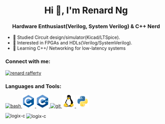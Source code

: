 <h1 align="center">Hi 👋, I'm Renard Ng</h1>
<h3 align="center">Hardware Enthusiast(Verilog, System Verilog) & C++ Nerd</h3>

- 🌱 Studied Circuit design/simulator(Kicad/LTSpice). 
- 💬 Interested in FPGAs and HDLs(Verilog/SystemVerilog).
- 🐳 Learning C++/ Networking for low-latency systems

<h3 align="left">Connect with me:</h3>
<p align="left">
<a href="https://www.linkedin.com/in/renard-rafferty-8b91a3228/" target="blank"><img align="center" src="https://raw.githubusercontent.com/rahuldkjain/github-profile-readme-generator/master/src/images/icons/Social/linked-in-alt.svg" alt="renard rafferty" height="30" width="40" /></a>
</p>

<h3 align="left">Languages and Tools:</h3>
<p align="left"> <a href="https://www.gnu.org/software/bash/" target="_blank" rel="noreferrer"> <img src="https://www.vectorlogo.zone/logos/gnu_bash/gnu_bash-icon.svg" alt="bash" width="40" height="40"/> </a> <a href="https://www.cprogramming.com/" target="_blank" rel="noreferrer"> <img src="https://raw.githubusercontent.com/devicons/devicon/master/icons/c/c-original.svg" alt="c" width="40" height="40"/> </a> <a href="https://www.w3schools.com/cpp/" target="_blank" rel="noreferrer"> <img src="https://raw.githubusercontent.com/devicons/devicon/master/icons/cplusplus/cplusplus-original.svg" alt="cplusplus" width="40" height="40"/> </a> <a href="https://git-scm.com/" target="_blank" rel="noreferrer"> <img src="https://www.vectorlogo.zone/logos/git-scm/git-scm-icon.svg" alt="git" width="40" height="40"/> </a> <a href="https://www.linux.org/" target="_blank" rel="noreferrer"> <img src="https://raw.githubusercontent.com/devicons/devicon/master/icons/linux/linux-original.svg" alt="linux" width="40" height="40"/> </a> <a href="https://www.python.org" target="_blank" rel="noreferrer"> <img src="https://raw.githubusercontent.com/devicons/devicon/master/icons/python/python-original.svg" alt="python" width="40" height="40"/> </a> </p>

<p><img align="left" src="https://github-readme-stats.vercel.app/api/top-langs?username=logix-c&show_icons=true&locale=en&layout=compact" alt="logix-c" /></p>

<p>&nbsp;<img align="center" src="https://github-readme-stats.vercel.app/api?username=logix-c&show_icons=true&locale=en" alt="logix-c" /></p>
